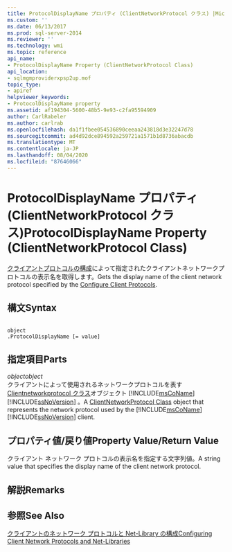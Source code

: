 ```yaml
---
title: ProtocolDisplayName プロパティ (ClientNetworkProtocol クラス) |Microsoft Docs
ms.custom: ''
ms.date: 06/13/2017
ms.prod: sql-server-2014
ms.reviewer: ''
ms.technology: wmi
ms.topic: reference
api_name:
- ProtocolDisplayName Property (ClientNetworkProtocol Class)
api_location:
- sqlmgmproviderxpsp2up.mof
topic_type:
- apiref
helpviewer_keywords:
- ProtocolDisplayName property
ms.assetid: af194304-5600-48b5-9e93-c2fa95594909
author: CarlRabeler
ms.author: carlrab
ms.openlocfilehash: da1f1fbee054536890ceeaa243818d3e32247d78
ms.sourcegitcommit: ad4d92dce894592a259721a1571b1d8736abacdb
ms.translationtype: MT
ms.contentlocale: ja-JP
ms.lasthandoff: 08/04/2020
ms.locfileid: "87646066"
---
```

# <a name="protocoldisplayname-property-clientnetworkprotocol-class"></a><span data-ttu-id="854f9-102">ProtocolDisplayName プロパティ (ClientNetworkProtocol クラス)</span><span class="sxs-lookup"><span data-stu-id="854f9-102">ProtocolDisplayName Property (ClientNetworkProtocol Class)</span></span>
  <span data-ttu-id="854f9-103">[クライアントプロトコルの構成](https://technet.microsoft.com/library/ms181035.aspx)によって指定されたクライアントネットワークプロトコルの表示名を取得します。</span><span class="sxs-lookup"><span data-stu-id="854f9-103">Gets the display name of the client network protocol specified by the [Configure Client Protocols](https://technet.microsoft.com/library/ms181035.aspx).</span></span>  
  
## <a name="syntax"></a><span data-ttu-id="854f9-104">構文</span><span class="sxs-lookup"><span data-stu-id="854f9-104">Syntax</span></span>  
  
```  
  
object  
.ProtocolDisplayName [= value]  
```  
  
## <a name="parts"></a><span data-ttu-id="854f9-105">指定項目</span><span class="sxs-lookup"><span data-stu-id="854f9-105">Parts</span></span>  
 <span data-ttu-id="854f9-106">*object*</span><span class="sxs-lookup"><span data-stu-id="854f9-106">*object*</span></span>  
 <span data-ttu-id="854f9-107">クライアントによって使用されるネットワークプロトコルを表す[Clientnetworkprotocol クラス](clientnetworkprotocol-class.md)オブジェクト [!INCLUDE[msCoName](../../../includes/msconame-md.md)] [!INCLUDE[ssNoVersion](../../../includes/ssnoversion-md.md)] 。</span><span class="sxs-lookup"><span data-stu-id="854f9-107">A [ClientNetworkProtocol Class](clientnetworkprotocol-class.md) object that represents the network protocol used by the [!INCLUDE[msCoName](../../../includes/msconame-md.md)] [!INCLUDE[ssNoVersion](../../../includes/ssnoversion-md.md)] client.</span></span>  
  
## <a name="property-valuereturn-value"></a><span data-ttu-id="854f9-108">プロパティ値/戻り値</span><span class="sxs-lookup"><span data-stu-id="854f9-108">Property Value/Return Value</span></span>  
 <span data-ttu-id="854f9-109">クライアント ネットワーク プロトコルの表示名を指定する文字列値。</span><span class="sxs-lookup"><span data-stu-id="854f9-109">A string value that specifies the display name of the client network protocol.</span></span>  
  
## <a name="remarks"></a><span data-ttu-id="854f9-110">解説</span><span class="sxs-lookup"><span data-stu-id="854f9-110">Remarks</span></span>  
  
## <a name="see-also"></a><span data-ttu-id="854f9-111">参照</span><span class="sxs-lookup"><span data-stu-id="854f9-111">See Also</span></span>  
 [<span data-ttu-id="854f9-112">クライアントのネットワーク プロトコルと Net-Library の構成</span><span class="sxs-lookup"><span data-stu-id="854f9-112">Configuring Client Network Protocols and Net-Libraries</span></span>](https://technet.microsoft.com/library/ms181035.aspx)  
  
  
